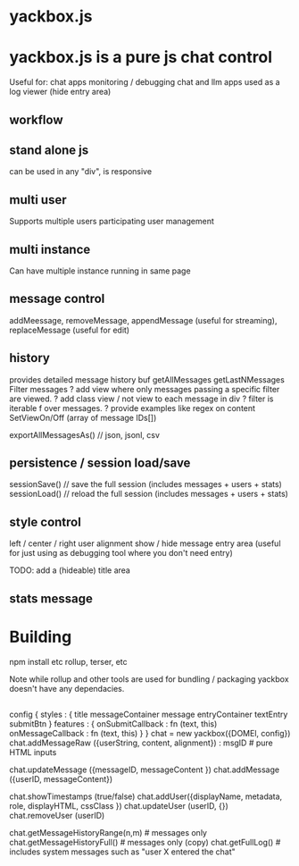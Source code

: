 # yackbox.js

# yackbox.js is a pure js chat control
Useful for:
chat apps
monitoring / debugging chat  and llm apps
used as a log viewer (hide entry area)

## workflow

## stand alone js
can be used in any "div", is responsive



## multi user
Supports multiple users participating
user management 

## multi instance
Can have multiple instance running in same page

## message control
addMeessage, removeMessage, appendMessage (useful for streaming), replaceMessage (useful for edit)

## history
provides detailed message history buf
getAllMessages
getLastNMessages
Filter messages 
? add view where only messages passing a specific filter are viewed.
    ? add class view / not view to each message in div
    ? filter is iterable f over messages.
        ? provide examples like regex on content
SetViewOn/Off (array of message IDs[])

exportAllMessagesAs() // json, jsonl, csv

## persistence / session load/save
sessionSave()    // save the full session (includes messages + users + stats)
sessionLoad()    // reload the full session (includes messages + users + stats)
## style control
left / center / right user alignment
show / hide message entry area (useful for just using as debugging tool where you don't need entry)

TODO: add a (hideable) title area


## stats message


# Building
npm install  etc
rollup, terser, etc

Note while rollup and other tools are used for bundling / packaging yackbox doesn't have any dependacies.

## 

config {
    styles : {
        title
        messageContainer
        message
        entryContainer
        textEntry
        submitBtn
    }
    features : {
        onSubmitCallback : fn (text, this)
        onMessageCallback : fn (text, this)
    }
}
chat = new yackbox({DOMEl, config})
chat.addMessageRaw ({userString, content, alignment}) : msgID   # pure HTML inputs

chat.updateMessage ({messageID, messageContent }) 
chat.addMessage ({userID, messageContent})

chat.showTimestamps (true/false)
chat.addUser({displayName, metadata, role, displayHTML, cssClass })
chat.updateUser (userID, {})
chat.removeUser (userID)

chat.getMessageHistoryRange(n,m) # messages only
chat.getMessageHistoryFull() # messages only (copy)
chat.getFullLog()  # includes system messages such as "user X entered the chat"